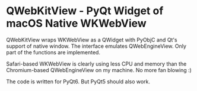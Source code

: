 # QWebKitView - PyQt Widget of macOS Native WKWebView

QWebKitView wraps WKWebView as a QWidget with PyObjC and Qt's support of native window.
The interface emulates QWebEngineView. Only part of the functions are implemented.

Safari-based WKWebView is clearly using less CPU and memory than the Chromium-based QWebEngineView
on my machine. No more fan blowing :)

The code is written for PyQt6. But PyQt5 should also work.